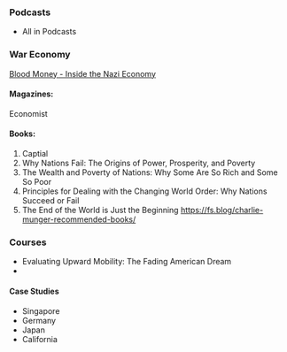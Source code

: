 
### Podcasts 

- All in Podcasts 

### War Economy

[Blood Money - Inside the Nazi Economy](https://www.youtube.com/watch?v=IOzw3i5Nt5g)

#### Magazines:

Economist 

#### Books: 

1. Captial
2. Why Nations Fail: The Origins of Power, Prosperity, and Poverty
3. The Wealth and Poverty of Nations: Why Some Are So Rich and Some So Poor
4. Principles for Dealing with the Changing World Order: Why Nations Succeed or Fail
5. The End of the World is Just the Beginning
https://fs.blog/charlie-munger-recommended-books/ 

### Courses 
- Evaluating Upward Mobility: The Fading American Dream
- 

#### Case Studies

- Singapore 
- Germany
- Japan 
- California 


